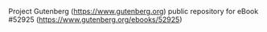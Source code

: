 Project Gutenberg (https://www.gutenberg.org) public repository for
eBook #52925 (https://www.gutenberg.org/ebooks/52925)
